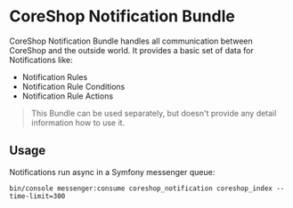 # CoreShop Notification Bundle

CoreShop Notification Bundle handles all communication between CoreShop and the outside world. It provides a basic set of data for Notifications like:
 - Notification Rules
 - Notification Rule Conditions
 - Notification Rule Actions

> This Bundle can be used separately, but doesn't provide any detail information how to use it.
 
## Usage
Notifications run async in a Symfony messenger queue:

```
bin/console messenger:consume coreshop_notification coreshop_index --time-limit=300
```
